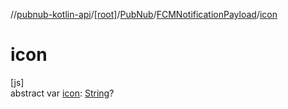 //[pubnub-kotlin-api](../../../../index.md)/[[root]](../../index.md)/[PubNub](../index.md)/[FCMNotificationPayload](index.md)/[icon](icon.md)

# icon

[js]\
abstract var [icon](icon.md): [String](https://kotlinlang.org/api/core/kotlin-stdlib/kotlin/-string/index.html)?
